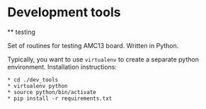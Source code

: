 Development tools
=================


** testing

Set of routines for testing AMC13 board. Written in Python. 

Typically, you want to use `virtualenv` to create a separate python environment. 
Installation instructions:

    * cd ./dev_tools
    * virtualenv python
    * source python/bin/activate
    * pip install -r requirements.txt
    
    